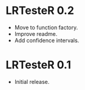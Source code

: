 # LRTesteR 0.2
* Move to function factory.
* Improve readme.
* Add confidence intervals.

# LRTesteR 0.1
* Initial release.
